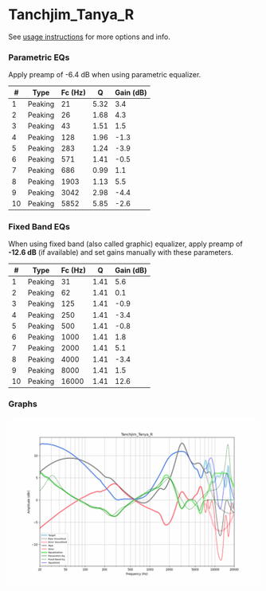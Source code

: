 # Tanchjim_Tanya_R
See [usage instructions](https://github.com/jaakkopasanen/AutoEq#usage) for more options and info.

### Parametric EQs
Apply preamp of -6.4 dB when using parametric equalizer.

|   # | Type    |   Fc (Hz) |    Q |   Gain (dB) |
|-----|---------|-----------|------|-------------|
|   1 | Peaking |        21 | 5.32 |         3.4 |
|   2 | Peaking |        26 | 1.68 |         4.3 |
|   3 | Peaking |        43 | 1.51 |         1.5 |
|   4 | Peaking |       128 | 1.96 |        -1.3 |
|   5 | Peaking |       283 | 1.24 |        -3.9 |
|   6 | Peaking |       571 | 1.41 |        -0.5 |
|   7 | Peaking |       686 | 0.99 |         1.1 |
|   8 | Peaking |      1903 | 1.13 |         5.5 |
|   9 | Peaking |      3042 | 2.98 |        -4.4 |
|  10 | Peaking |      5852 | 5.85 |        -2.6 |

### Fixed Band EQs
When using fixed band (also called graphic) equalizer, apply preamp of **-12.6 dB** (if available) and set gains manually with these parameters.

|   # | Type    |   Fc (Hz) |    Q |   Gain (dB) |
|-----|---------|-----------|------|-------------|
|   1 | Peaking |        31 | 1.41 |         5.6 |
|   2 | Peaking |        62 | 1.41 |         0.1 |
|   3 | Peaking |       125 | 1.41 |        -0.9 |
|   4 | Peaking |       250 | 1.41 |        -3.4 |
|   5 | Peaking |       500 | 1.41 |        -0.8 |
|   6 | Peaking |      1000 | 1.41 |         1.8 |
|   7 | Peaking |      2000 | 1.41 |         5.1 |
|   8 | Peaking |      4000 | 1.41 |        -3.4 |
|   9 | Peaking |      8000 | 1.41 |         1.5 |
|  10 | Peaking |     16000 | 1.41 |        12.6 |

### Graphs
![](./Tanchjim_Tanya_R.png)
